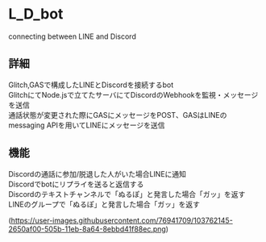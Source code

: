 # L_D_bot  
connecting between LINE and Discord  

## 詳細  
Glitch,GASで構成したLINEとDiscordを接続するbot  
GlitchにてNode.jsで立てたサーバにてDiscordのWebhookを監視・メッセージを送信  
通話状態が変更された際にGASにメッセージをPOST、GASはLINEのmessaging APIを用いてLINEにメッセージを送信  

## 機能  
Discordの通話に参加/脱退した人がいた場合LINEに通知  
Discordでbotにリプライを送ると返信する  
Discordのテキストチャンネルで「ぬるぽ」と発言した場合「ガッ」を返す  
LINEのグループで「ぬるぽ」と発言した場合「ガッ」を返す  

(https://user-images.githubusercontent.com/76941709/103762145-2650af00-505b-11eb-8a64-8ebbd41f88ec.png)

